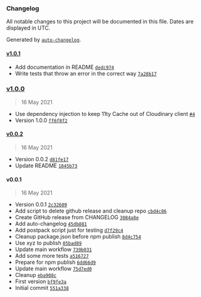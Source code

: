 ### Changelog

All notable changes to this project will be documented in this file. Dates are displayed in UTC.

Generated by [`auto-changelog`](https://github.com/CookPete/auto-changelog).

#### [v1.0.1](https://github.com/jackdbd/eleventy-plugin-embed-cloudinary/compare/v1.0.0...v1.0.1)

- Add documentation in README [`dedc974`](https://github.com/jackdbd/eleventy-plugin-embed-cloudinary/commit/dedc97452449e1d07fb50633b06f6bfbbb99df30)
- Write tests that throw an error in the correct way [`7a28b17`](https://github.com/jackdbd/eleventy-plugin-embed-cloudinary/commit/7a28b17865cd845816fa111af0e643a8b7ed5b80)

### [v1.0.0](https://github.com/jackdbd/eleventy-plugin-embed-cloudinary/compare/v0.0.2...v1.0.0)

> 16 May 2021

- Use dependency injection to keep 11ty Cache out of Cloudinary client [`#4`](https://github.com/jackdbd/eleventy-plugin-embed-cloudinary/issues/4)
- Version 1.0.0 [`ff6f8f2`](https://github.com/jackdbd/eleventy-plugin-embed-cloudinary/commit/ff6f8f29010b92321077ec0c0d067989f22c2bfc)

#### [v0.0.2](https://github.com/jackdbd/eleventy-plugin-embed-cloudinary/compare/v0.0.1...v0.0.2)

> 16 May 2021

- Version 0.0.2 [`d81fe17`](https://github.com/jackdbd/eleventy-plugin-embed-cloudinary/commit/d81fe17f6a9a94e59655424466af303c3bdcb0c1)
- Update README [`1845b73`](https://github.com/jackdbd/eleventy-plugin-embed-cloudinary/commit/1845b73422596ac3fee4cccc484514c2a84d3e4e)

#### v0.0.1

> 16 May 2021

- Version 0.0.1 [`2c32609`](https://github.com/jackdbd/eleventy-plugin-embed-cloudinary/commit/2c326095f4182072ca2b066a20298263dfeb0e2a)
- Add script to delete github release and cleanup repo [`cbd4c86`](https://github.com/jackdbd/eleventy-plugin-embed-cloudinary/commit/cbd4c86b8740d22f42b6d6b78b24514dfb65d2a6)
- Create GitHub release from CHANGELOG [`3084a8e`](https://github.com/jackdbd/eleventy-plugin-embed-cloudinary/commit/3084a8e8d8df42949b727a0b8ee94c7d871c610d)
- Add auto-changelog [`45db881`](https://github.com/jackdbd/eleventy-plugin-embed-cloudinary/commit/45db8819331a08c728a552b8fd7121fb5b4ba6d7)
- Add postpack script just for testing [`d7f29c4`](https://github.com/jackdbd/eleventy-plugin-embed-cloudinary/commit/d7f29c4ed2cd2d48c696e209953246b4b0ed337e)
- Cleanup package.json before npm publish [`8d4c754`](https://github.com/jackdbd/eleventy-plugin-embed-cloudinary/commit/8d4c7548da1f62e73b4661b6fa7b12fa56983f6a)
- Use xyz to publish [`05bad89`](https://github.com/jackdbd/eleventy-plugin-embed-cloudinary/commit/05bad89ae44c677bc6a36835dc077eabaf53c9c7)
- Update main workflow [`739b031`](https://github.com/jackdbd/eleventy-plugin-embed-cloudinary/commit/739b0318298d92bae8d1e9119788fffe6854d445)
- Add some more tests [`a516727`](https://github.com/jackdbd/eleventy-plugin-embed-cloudinary/commit/a516727cc0f13252999fcc0f8bc8ba239f30511a)
- Prepare for npm publish [`6dd66d9`](https://github.com/jackdbd/eleventy-plugin-embed-cloudinary/commit/6dd66d92a4c6a5c19d6f7c58597c5df4c2233790)
- Update main workflow [`75d7ed0`](https://github.com/jackdbd/eleventy-plugin-embed-cloudinary/commit/75d7ed0598964a44c188f5df8fd0300bd054fde5)
- Cleanup [`eba908c`](https://github.com/jackdbd/eleventy-plugin-embed-cloudinary/commit/eba908c6c2a357284bab34efff6981fa08b45404)
- First version [`bf9fe3a`](https://github.com/jackdbd/eleventy-plugin-embed-cloudinary/commit/bf9fe3a77938fd1c9409458c06dcef4fd3b364b3)
- Initial commit [`551a338`](https://github.com/jackdbd/eleventy-plugin-embed-cloudinary/commit/551a3386d87bfd741dbbebec8da35c7d94f488be)
